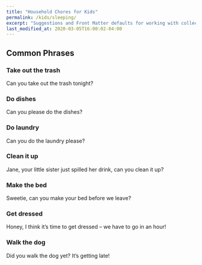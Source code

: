 ```yaml
---
title: "Household Chores for Kids"
permalink: /kids/sleeping/
excerpt: "Suggestions and Front Matter defaults for working with collections."
last_modified_at: 2020-03-05T16:00:02-04:00
---
```



## Common Phrases

### Take out the trash  
Can you take out the trash tonight?  

### Do dishes
Can you please do the dishes?

### Do laundry
Can you do the laundry please?
### Clean it up
Jane, your little sister just spilled her drink, can you clean it up?
### Make the bed
Sweetie, can you make your bed before we leave?
### Get dressed
Honey, I think it’s time to get dressed – we have to go in an hour!
### Walk the dog
Did you walk the dog yet? It’s getting late!
